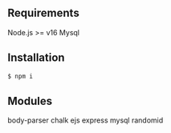 ## Requirements

Node.js >= v16
Mysql

## Installation

```sh
$ npm i
```

## Modules

body-parser
chalk
ejs
express
mysql
randomid
